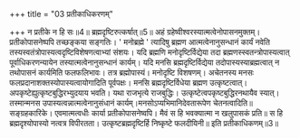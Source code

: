 +++
title = "03 प्रतीकाधिकरणम्"

+++
न प्रतीके न हि सः॥4॥ ब्रह्मदृष्टिरुत्कर्षात्॥5॥ अहं ग्रहेष्वीश्वरस्यात्मत्वेनोपासनमुक्तम्। प्रतीकोपासनेष्पपि तच्छङ्कया सङ्गतिः। ' मनोब्रह्मे ' त्यादिषु ब्रह्मण आत्मत्वेनानुसन्धानं कार्यं नवेति तस्यस्वतंत्रोपास्यत्वदृष्टिविशेषणत्वाभ्यां संशयः। यदि ब्रह्मणि मनोदृष्टिर्विद्येया तदा ब्रह्मणस्स्वतन्त्रोपास्यत्वात् पूर्वाधिकरणन्यायेन तस्यात्मत्वेनानुसन्धानं कार्यम्। यदि मनसि ब्रह्मदृष्टिर्विद्येया तदोपास्यस्याब्रह्मत्वात् न तथोपासनं कार्यमिति फलफलिभावः। तत्र ब्रह्मोपास्यं। मनोदृष्टि विशषणम्। अचेतनस्य मनसः फलप्रदानाशक्तस्योपास्यत्वायोगादिति पूर्वपक्षः। मनसि ब्रह्मदृष्टिर्विधेया ब्रह्मण उत्कृष्टत्वात्। अपकृष्टेह्युत्कृष्टबुद्धिरभ्युदयाय भवति। यथा राजभृत्ये राजबुद्धिः। उत्कृष्टेत्वपकृष्टबुद्धिरनथायैव स्यात्। तस्मान्मनस उपास्यत्वन्नात्मत्वेनानुसंधानं कार्यम्।मनसोऽप्यभिमानिदेवतारूपेण चेतनत्वादिति॥ सङ्ग्रहकारिके। एवमात्मत्वधीः कार्या प्रतीकोपासनेष्वपि। मैवं स हि भवक्यात्मा न खलुपासकं प्रति॥ स हि ब्रह्मदृश्योपास्यो नत्वत्र विपीरतता। उत्कृष्टब्रह्मदृष्टिर्हि निष्कृष्टे फलदीयिनी॥ इति प्रतीकाधिकणम्॥3॥